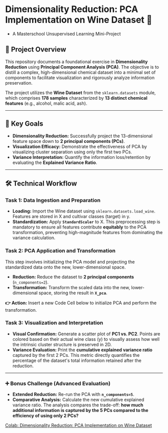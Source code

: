 
# Dimensionality Reduction: PCA Implementation on Wine Dataset 🍷


* A Masterschool Unsupervised Learning Mini-Project

## 🔬 Project Overview 

This repository documents a foundational exercise in **Dimensionality Reduction** using **Principal Component Analysis (PCA)**. The objective is to distill a complex, high-dimensional chemical dataset into a minimal set of components to facilitate visualization and rigorously analyze information preservation.

The project utilizes the **Wine Dataset** from the `sklearn.datasets` module, which comprises **178 samples** characterized by **13 distinct chemical features** (e.g., alcohol, malic acid, ash).

---

## 🎯 Key Goals

* **Dimensionality Reduction:** Successfully project the 13-dimensional feature space down to **2 principal components (PCs)**.
* **Visualization Efficacy:** Demonstrate the effectiveness of PCA by visualizing cluster separation using only the first two PCs.
* **Variance Interpretation:** Quantify the information loss/retention by evaluating the **Explained Variance Ratio**.

---

## 🛠️ Technical Workflow

### Task 1: Data Ingestion and Preparation

* **Loading:** Import the Wine dataset using `sklearn.datasets.load_wine`. Features are stored in $\text{X}$ and cultivar classes (target) in $\text{y}$.
* **Standardization:** Apply **`StandardScaler`** to $\text{X}$. This preprocessing step is mandatory to ensure all features contribute **equitably** to the PCA transformation, preventing high-magnitude features from dominating the variance calculation.

### Task 2: PCA Application and Transformation

This step involves initializing the PCA model and projecting the standardized data onto the new, lower-dimensional space.

* **Reduction:** Reduce the dataset to **2 principal components** (`n_components=2`).
* **Transformation:** Transform the scaled data into the new, lower-dimensional space, storing the result in **`X_pca`**.

**👉 Action:** Insert a new Code Cell below to initialize PCA and perform the transformation.

### Task 3: Visualization and Interpretation

* **Visual Confirmation:** Generate a scatter plot of **PC1 vs. PC2**. Points are colored based on their actual wine class ($\text{y}$) to visually assess how well the intrinsic cluster structure is preserved in 2D.
* **Variance Evaluation:** Print the **cumulative explained variance ratio** captured by the first 2 PCs. This metric directly quantifies the percentage of the dataset's total information retained after the reduction.

---

### ➕ Bonus Challenge (Advanced Evaluation)

* **Extended Reduction:** Re-run the PCA with **`n_components=5`**.
* **Comparative Analysis:** Calculate the new cumulative explained variance ratio. The analysis compares the trade-off: **how much additional information is captured by the 5 PCs compared to the efficiency of using only 2 PCs?**

[Colab: Dimensionality Reduction: PCA Implementation on Wine Dataset](https://colab.research.google.com/drive/13leNyzFgqWpKQSI3E1ST9K-EUliUA1fz#scrollTo=BDH40K8a_pz_)

